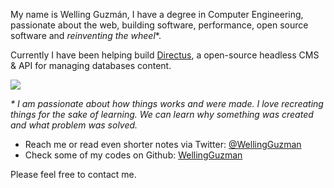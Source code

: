 My name is Welling Guzmán, I have a degree in Computer Engineering, passionate about the web, building software, performance, open source software and _reinventing the wheel_*.

Currently I have been helping build [Directus](https://getdirectus.com), a open-source headless CMS & API for managing databases content.

![](//wellingguzman.com/images/me.jpg)

_* I am passionate about how things works and were made. I love recreating things for the sake of learning. We can learn why something was created and what problem was solved._

- Reach me or read even shorter notes via Twitter: [@WellingGuzman](https://twitter.com/WellingGuzman)
- Check some of my codes on Github: [WellingGuzman](https://github.com/WellingGuzman)

Please feel free to contact me.
